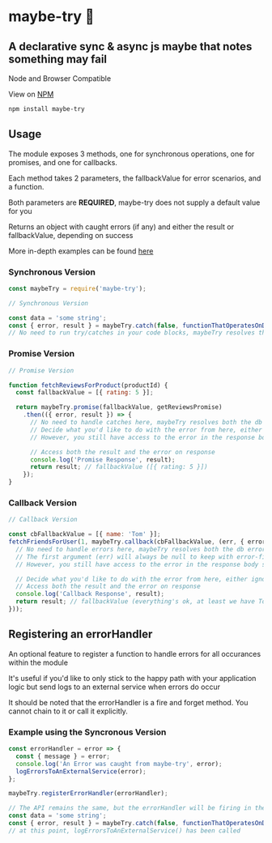 # maybe-try :see_no_evil:

## A declarative sync & async js maybe that notes something may fail

Node and Browser Compatible

View on [NPM](https://www.npmjs.com/package/maybe-try)

```bash
npm install maybe-try
```

## Usage

The module exposes 3 methods, one for synchronous operations, one for promises, and one for callbacks.

Each method takes 2 parameters, the fallbackValue for error scenarios, and a function.

Both parameters are **REQUIRED**, maybe-try does not supply a default value for you

Returns an object with caught errors (if any) and either the result or fallbackValue, depending on success

More in-depth examples can be found [here](https://github.com/cmswalker/maybe-try/blob/master/examples)

### Synchronous Version

```js
const maybeTry = require('maybe-try');

// Synchronous Version

const data = 'some string';
const { error, result } = maybeTry.catch(false, functionThatOperatesOnDataAsIfItWereAnArray(data));
// No need to run try/catches in your code blocks, maybeTry resolves the caught error and result with assignment
```

### Promise Version

```js
// Promise Version

function fetchReviewsForProduct(productId) {
  const fallbackValue = [{ rating: 5 }];

  return maybeTry.promise(fallbackValue, getReviewsPromise)
    .then(({ error, result }) => {
      // No need to handle catches here, maybeTry resolves both the db error and our fallback value
      // Decide what you'd like to do with the error from here, either ignore and use the fallback value, or handle it manually
      // However, you still have access to the error in the response body should you need it

      // Access both the result and the error on response
      console.log('Promise Response', result);
      return result; // fallbackValue ([{ rating: 5 }])
    });
}
```

### Callback Version

```js
// Callback Version

const cbFallbackValue = [{ name: 'Tom' }];
fetchFriendsForUser(1, maybeTry.callback(cbFallbackValue, (err, { error, result }) => {
  // No need to handle errors here, maybeTry resolves both the db error and our fallback value
  // The first argument (err) will always be null to keep with error-first callback patterns
  // However, you still have access to the error in the response body should you need it

  // Decide what you'd like to do with the error from here, either ignore and use the fallback value, or handle it manually
  // Access both the result and the error on response
  console.log('Callback Response', result);
  return result; // fallbackValue (everything's ok, at least we have Tom)
}));

```

## Registering an errorHandler

An optional feature to register a function to handle errors for all occurances within the module

It's useful if you'd like to only stick to the happy path with your application logic but send logs to an external service when errors do occur

It should be noted that the errorHandler is a fire and forget method. You cannot chain to it or call it explicitly.

### Example using the Syncronous Version

```js
const errorHandler = error => {
  const { message } = error;
  console.log('An Error was caught from maybe-try', error);
  logErrorsToAnExternalService(error);
};

maybeTry.registerErrorHandler(errorHandler);

// The API remains the same, but the errorHandler will be firing in the background
const data = 'some string';
const { error, result } = maybeTry.catch(false, functionThatOperatesOnDataAsIfItWereAnArray(data));
// at this point, logErrorsToAnExternalService() has been called
```
